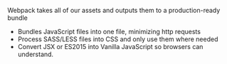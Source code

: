 Webpack takes all of our assets and outputs them to a production-ready bundle

 - Bundles JavaScript files into one file, minimizing http requests
 - Process SASS/LESS files into CSS and only use them where needed
 - Convert JSX or ES2015 into Vanilla JavaScript so browsers can understand.
